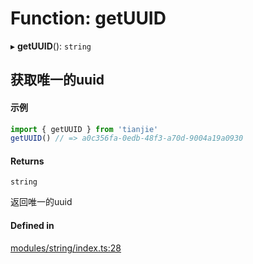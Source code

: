 # Function: getUUID

▸ **getUUID**(): `string`

## 获取唯一的uuid
 #### 示例
 ``` ts
import { getUUID } from 'tianjie'
getUUID() // => a0c356fa-0edb-48f3-a70d-9004a19a0930
````

#### Returns

`string`

返回唯一的uuid

#### Defined in

[modules/string/index.ts:28](https://github.com/hacxy/tianjie/blob/4e0d707/src/modules/string/index.ts#L28)
